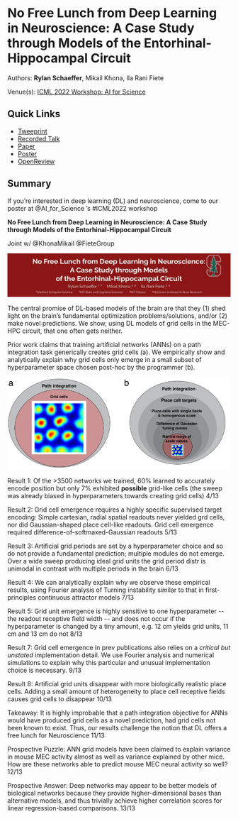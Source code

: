 # No Free Lunch from Deep Learning in Neuroscience: A Case Study through Models of the Entorhinal-Hippocampal Circuit

Authors: **Rylan Schaeffer**, Mikail Khona, Ila Rani Fiete

Venue(s): [ICML 2022 Workshop: AI for Science](http://www.ai4science.net/icml22/index.html)

## Quick Links

- [Tweeprint](https://twitter.com/RylanSchaeffer/status/1550854303824355328)
- [Recorded Talk](https://slideslive.com/38986158/no-free-lunch-from-deep-learning-in-neuroscience-a-case-study-through-models-of-the-entorhinalhippocampal-circuit?ref=search-presentations-No+Free+Lunch+from+Deep+Learning+in+Neuroscience)
- [Paper](paper.pdf)
- [Poster](poster.pdf)
- [OpenReview](https://openreview.net/forum?id=mxi1xKzNFrb)

## Summary

If you’re interested in deep learning (DL) and neuroscience, come to our poster at @AI_for_Science
’s #ICML2022 workshop

**No Free Lunch from Deep Learning in Neuroscience: A Case Study through Models of the Entorhinal-Hippocampal Circuit**

Joint w/ @KhonaMikail
@FieteGroup

![](img_0.jpeg)

The central promise of DL-based models of the brain are that they (1) shed light on the brain’s  fundamental optimization problems/solutions, and/or (2) make novel predictions. We show, using DL models of grid cells in the MEC-HPC circuit, that one often gets neither.

Prior work claims that training artificial networks (ANNs) on a path integration task generically creates grid cells (a). We empirically show and analytically explain why grid cells only emerge in a small subset of hyperparameter space chosen post-hoc by the programmer (b).

![](img_1.jpeg)

Result 1: Of the >3500 networks we trained, 60% learned to accurately encode position but only 7% exhibited **possible** grid-like cells (the sweep was already biased in hyperparameters towards creating grid cells) 4/13

Result 2: Grid cell emergence requires a highly specific supervised target encoding: Simple cartesian, radial spatial readouts never yielded grd cells, nor did Gaussian-shaped place cell-like readouts. Grid cell emergence required difference-of-softmaxed-Gaussian readouts  5/13

Result 3: Artificial grid periods are set by a hyperparameter choice and so do not provide a fundamental prediction; multiple modules do not emerge. Over a wide sweep producing ideal grid units the grid period distr is unimodal in contrast with multiple periods in the brain  6/13

Result 4: We can analytically explain why we observe these empirical results, using Fourier analysis of Turning instability similar to that in first-principles continuous attractor models 7/13

Result 5: Grid unit emergence is highly sensitive to one hyperparameter -- the readout receptive field width -- and does not occur if the hyperparameter is changed by a tiny amount, e.g. 12 cm yields grid units, 11 cm and 13 cm do not  8/13

Result 7: Grid cell emergence in prev publications also relies on a *critical but unstated* implementation detail. We use Fourier analysis and numerical simulations to explain why this particular and unusual implementation choice is necessary. 9/13

Result 8: Artificial grid units disappear with more biologically realistic place cells. Adding a small amount of heterogeneity to place cell receptive fields causes grid cells to disappear 10/13

Takeaway: It is highly improbable that a path integration objective for ANNs would have produced grid cells as a novel prediction, had grid cells not been known to exist. Thus, our results challenge the notion that DL offers a free lunch for Neuroscience 11/13

Prospective Puzzle: ANN grid models have been claimed to explain variance in mouse MEC activity almost as well as variance explained by other mice. How are these networks able to predict mouse MEC neural activity so well? 12/13

Prospective Answer: Deep networks may appear to be better models of biological networks because they provide higher-dimensional bases than alternative models, and thus trivially achieve higher correlation scores for linear regression-based comparisons. 13/13

